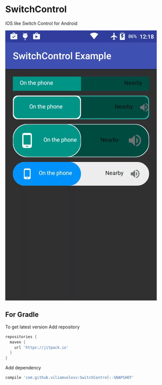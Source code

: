 # SwitchControl
IOS like Switch Control for Android

![Demo Screenshot][1]


For Gradle
---------------------
To get latest version
Add repository

```groovy
repositories {
  maven {
    url 'https://jitpack.io'
  }
}
```
Add dependency
```groovy
compile 'com.github.viliamvolosv:SwitchControl:-SNAPSHOT'
```

[1]: ./art/demo.gif